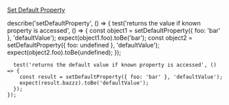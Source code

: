 [Set Default Property](https://www.notion.so/Set-Default-Property-722e79e71d504d208f14f15a81a26408)

describe('setDefaultProperty', () => {
      test('returns the value if known property is accessed', () => {
        const object1 = setDefaultProperty({ foo: 'bar' }, 'defaultValue');
        expect(object1.foo).toBe('bar');
        const object2 = setDefaultProperty({ foo: undefined }, 'defaultValue');
        expect(object2.foo).toBe(undefined);
      });
    
      test('returns the default value if known property is accessed', () => {
        const result = setDefaultProperty({ foo: 'bar' }, 'defaultValue');
        expect(result.bazzz).toBe('defaultValue');
      });
    });